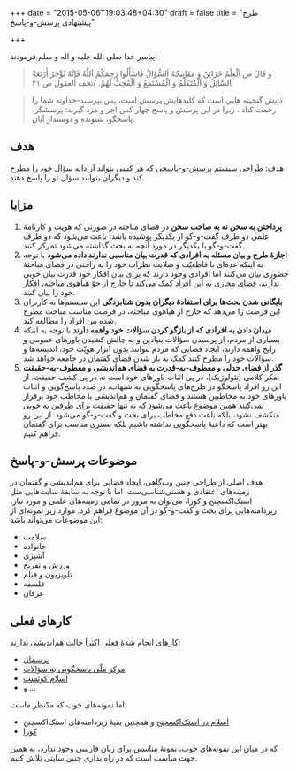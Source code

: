 +++
date = "2015-05-06T19:03:48+04:30"
draft = false
title = "طرح پیشنهادی پرسش-و-پاسخ"

+++

پیامبر خدا صلی الله علیه و اله و سلم فرمودند:

> وَ قَالَ ص اَلْعِلْمُ خَزَائِنُ وَ مَفَاتِيحُهُ اَلسُّؤَالُ فَاسْأَلُوا رَحِمَكُمُ اَللَّهُ فَإِنَّهُ تُؤْجَرُ أَرْبَعَةٌ اَلسَّائِلُ وَ اَلْمُتَكَلِّمُ وَ اَلْمُسْتَمِعُ وَ اَلْمُحِبُّ لَهُمْ. /تحف العقول ص ۴۱

> دانش گنجينه هايي است كه كليدهايش پرسش است، پس بپرسيد-خداوند شما را رحمت كناد ، زيرا در اين پرسش و پاسخ چهار كس اجر و مزد گيرند: پرسشگر، پاسخگو، شنونده و دوستدار آنان.

## هدف
هدف: طراحی سیستم پرسش-و-پاسخی که هر کسی بتواند آزادانه سؤال خود را مطرح کند و دیگران بتوانند سؤال او را پاسخ دهند.

## مزایا

1. **پرداختن به سخن نه به صاحب سخن** در فضای مباحثه در صورتی که هویت و کارنامهٔ علمی دو طرف گفت-و-گو از یکدیگر پوشیده باشد، باعث می‌شود که دو طرف گفت-و-گو با یکدیگر در مورد آنچه به بحث گذاشته می‌شود تمرکز کنند.
2. **اجازهٔ طرح و بیان مسئله به افرادی که قدرت بیان مناسبی ندارند داده می‌شود** با توجه به اینکه عده‌ای با قاطعیّت و صلابت نظرات خود را به راحتی در فضای مباحثهٔ حضوری بیان می‌کنند اما افرادی وجود دارند که برای بیان افکار خود قدرت بیان خوبی ندارند، فضای مجازی به این افراد کمک می‌کند تا خارج از جوّ هیاهوی مباحثه، افکار خود را بیان کنند.
3. **بایگانی شدن بحث‌ها برای استفادهٔ دیگران بدون شتابزدگی** این سیستم‌ها به کاربران این فرصت را می‌دهد که خارج از هیاهوی مباحثه، در فرصت مناسب مباحث مطرح شده بین افراد را مطالعه کند.
4. **میدان دادن به افرادی که از بازگو کردن سؤالات خود واهمه دارند** با توجه به اینکه بسیاری از مردم، از پرسیدن سؤالات بنیادین و به چالش کشیدن باورهای عمومی و رایج واهمه دارند، ایجاد فضایی که مردم بتوانند بدون ابزار هویّت خود، اندیشه‌ها و سؤالات خود را مطرح کنند کمک به باز شدن فضای گفتمان در جامعه خواهد شد.
5. **گذر از فضای جدلی و معطوف-به-قدرت به فضای هم‌اندیشی و معطوف-به-حقیقت** تفکر کلامی (تئولوژیک)، در پی اثبات باورهای خود است نه در پی کشف حقیقت. از این رو افراد پاسخگو در طرح‌های پاسخگویی به شبهات، در صدد پاسخ‌گویی و اثبات باورهای خود به مخاطبین هستند و فضای گفتمان و هم‌اندیشی با مخاطب خود برقرار نمی‌کنند همین موضوع باعث می‌شود که نه تنها حقیقت برای طرفین به خوبی منکشف نشود، بلکه باعث دفع مخاطب برای بحث و گفت-و-گو می‌شود. از این رو بهتر است که داعیهٔ پاسخگویی نداشته باشیم بلکه بستری مناسب برای گفتمان فراهم کنیم.

## موضوعات پرسش-و-پاسخ
هدف اصلی از طراحی چنین وب‌گاهی، ایجاد فضایی برای هم‌اندیشی و گفتمان در زمینه‌های اعتقادی و هستی‌شناسی‌ست. اما با توجه به سابقهٔ سایت‌هایی مثل استک‌اکسچنج و کورا، می‌توان به مرور در تمامی زمینه‌های علمی و مورد نیاز، زیردامنه‌هایی برای بحث و گفت-و-گو در آن موضوع فراهم کرد. موارد زیر نمونه‌ای از این موضوعات می‌تواند باشد:

* سلامت
* خانواده
* آشپزی
* ورزش و تفریح
* تلویزیون و فیلم
* فلسفه
* عرفان

## کارهای فعلی
کارهای انجام شدهٔ فعلی اکثراً حالت هم‌اندیشی ندارند:

* [پرسمان](http://porseman.org/)
* [مرکز ملّی پاسخگویی به سؤالات](http://www.pasokhgoo.ir/)
* [اسلام کوئست](http://www.islamquest.net/)
* و ...

اما نمونه‌های خوب که مدّنظر ماست:

* [اسلام در استک‌اکسچنج](http://islam.stackexchange.com) و همچنین بقیهٔ زیردامنه‌های استک‌اکسچنج
* [کورا](http://www.quora.com/)

که در میان این نمونه‌های خوب، نمونهٔ مناسبی برای زبان فارسی وجود ندارد، به همین جهت مناسب است که در راه‌اندازی چنین سایتی تلاش کنیم.
